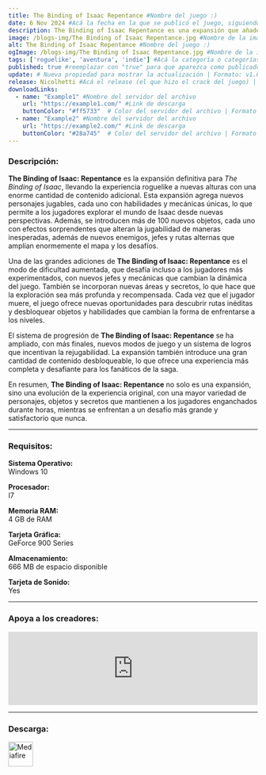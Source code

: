 ```yaml
---
title: The Binding of Isaac Repentance #Nombre del juego :)
date: 6 Nov 2024 #Acá la fecha en la que se publicó el juego, siguiendo este formato: Dia "30", Mes "Oct", Año "2024" = como debe quedar: 30 Oct 2024
description: The Binding of Isaac Repentance es una expansión que añade nuevos personajes, objetos, enemigos y rutas, ampliando el contenido y la dificultad del juego. Con más secretos y desafíos, *Repentance* lleva la experiencia de *Isaac* al siguiente nivel. #Acá una mini descripción del juego
image: /blogs-img/The Binding of Isaac Repentance.jpg #Nombre de la imagen, por lo general es exactamente el mismo nombre que el juego excluyendo lo ":" (Dos puntos)
alt: The Binding of Isaac Repentance #Nombre del juego :)
ogImage: /blogs-img/The Binding of Isaac Repentance.jpg #Nombre de la imagen, por lo general es exactamente el mismo nombre que el juego excluyendo lo ":" (Dos puntos)
tags: ['roguelike', 'aventura', 'indie'] #Acá la categoría o categorías del juego, si es más de una se coloca en este formato: ['categoría1', 'categoría2']
published: true #reemplazar con "true" para que aparezca como publicado
update: # Nueva propiedad para mostrar la actualización | Formato: v1.0.0
release: Nicolhetti #Acá el release (el que hizo el crack del juego) | Formato: Nicolhetti
downloadLinks:
  - name: "Example1" #Nombre del servidor del archivo
    url: "https://example1.com/" #Link de descarga
    buttonColor: "#ff5733"  # Color del servidor del archivo | Formato hexadecimal | MediaFire: #0171F0 | Buzzheavier: #FF6600 |
  - name: "Example2" #Nombre del servidor del archivo
    url: "https://example2.com/" #Link de descarga
    buttonColor: "#28a745"  # Color del servidor del archivo | Formato hexadecimal | MediaFire: #0171F0 | Buzzheavier: #FF6600 |
---
```


<!--En VSCode seleccionando una palabra, por ejemplo: "The Binding of Isaac Repentance" y apretando Ctrl+F2 se seleccionan todas las palabras iguales-->

### Descripción:
**The Binding of Isaac: Repentance** es la expansión definitiva para *The Binding of Isaac*, llevando la experiencia roguelike a nuevas alturas con una enorme cantidad de contenido adicional. Esta expansión agrega nuevos personajes jugables, cada uno con habilidades y mecánicas únicas, lo que permite a los jugadores explorar el mundo de Isaac desde nuevas perspectivas. Además, se introducen más de 100 nuevos objetos, cada uno con efectos sorprendentes que alteran la jugabilidad de maneras inesperadas, además de nuevos enemigos, jefes y rutas alternas que amplían enormemente el mapa y los desafíos.

Una de las grandes adiciones de **The Binding of Isaac: Repentance** es el modo de dificultad aumentada, que desafía incluso a los jugadores más experimentados, con nuevos jefes y mecánicas que cambian la dinámica del juego. También se incorporan nuevas áreas y secretos, lo que hace que la exploración sea más profunda y recompensada. Cada vez que el jugador muere, el juego ofrece nuevas oportunidades para descubrir rutas inéditas y desbloquear objetos y habilidades que cambian la forma de enfrentarse a los niveles.

El sistema de progresión de **The Binding of Isaac: Repentance** se ha ampliado, con más finales, nuevos modos de juego y un sistema de logros que incentivan la rejugabilidad. La expansión también introduce una gran cantidad de contenido desbloqueable, lo que ofrece una experiencia más completa y desafiante para los fanáticos de la saga.

En resumen, **The Binding of Isaac: Repentance** no solo es una expansión, sino una evolución de la experiencia original, con una mayor variedad de personajes, objetos y secretos que mantienen a los jugadores enganchados durante horas, mientras se enfrentan a un desafío más grande y satisfactorio que nunca.
<!--Prompt para Chat-GPT: Hazme una descripción para el juego "The Binding of Isaac Repentance" y cada que menciones "The Binding of Isaac Repentance" ponlo en negrita -->

---

### Requisitos:
**Sistema Operativo:**  
Windows 10

**Procesador:**  
I7

**Memoria RAM:**  
4 GB de RAM

**Tarjeta Gráfica:**  
GeForce 900 Series

**Almacenamiento:**  
666 MB de espacio disponible

**Tarjeta de Sonido:**  
Yes

<!--Si falta o sobra un requisito se quita o se agrega manteniendo el mismo formato-->

---

### Apoya a los creadores:
<iframe src="https://store.steampowered.com/widget/1426300/" frameborder="0" style="background-color: transparent; width: 100% !important; aspect-ratio: 646 / 190;"></iframe>

<!--Reemplazar los numeros (AppID) del juego (en este caso 2668510) por el numero (AppID) correspondiente con el juego a publicar-->
<!--El AppID se encuentra en la URL del Juego en Steam-->

---

### Descarga:

[<img src="https://gist.github.com/cxmeel/0dbc95191f239b631c3874f4ccf114e2/raw/download.svg" alt="Mediafire" height="50" />](https://www.mediafire.com/file/2zmqkg9x9ur683e/The_Binding_of_Isaac_Rebirth_Repentance.zip/file)

<!-- # se debe reemplazar por el link de descarga-->

<!--NOMBRE-DEL-SERVICIO se debe reemplazar por el servicio donde está subido el juego-->